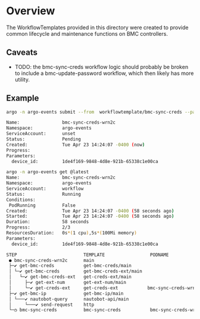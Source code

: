 # Overview

The WorkflowTemplates provided in this directory were created to provide common lifecycle and maintenance functions on BMC controllers.

## Caveats

- TODO: the bmc-sync-creds workflow logic should probably be broken to include a bmc-update-password workflow, which then likely has more utility.

## Example
```bash
argo -n argo-events submit --from  workflowtemplate/bmc-sync-creds --parameter device_id=1de4f169-9848-4d8e-921b-65338c1e00ca

Name:                bmc-sync-creds-wrn2c
Namespace:           argo-events
ServiceAccount:      unset
Status:              Pending
Created:             Tue Apr 23 14:24:07 -0400 (now)
Progress:
Parameters:
  device_id:         1de4f169-9848-4d8e-921b-65338c1e00ca
```

```bash
argo -n argo-events get @latest
Name:                bmc-sync-creds-wrn2c
Namespace:           argo-events
ServiceAccount:      workflow
Status:              Running
Conditions:
 PodRunning          False
Created:             Tue Apr 23 14:24:07 -0400 (58 seconds ago)
Started:             Tue Apr 23 14:24:07 -0400 (58 seconds ago)
Duration:            58 seconds
Progress:            2/3
ResourcesDuration:   0s*(1 cpu),5s*(100Mi memory)
Parameters:
  device_id:         1de4f169-9848-4d8e-921b-65338c1e00ca

STEP                         TEMPLATE                 PODNAME                                         DURATION  MESSAGE
 ● bmc-sync-creds-wrn2c      main
 ├─✔ get-bmc-creds           get-bmc-creds/main
 │ └─✔ get-bmc-creds         get-bmc-creds-ext/main
 │   └─✔ get-bmc-creds-ext   get-creds-ext/main
 │     ├─✔ get-ext-num       get-ext-num/main
 │     └─✔ get-creds-ext     get-creds-ext           bmc-sync-creds-wrn2c-get-creds-ext-2059517959  5s
 ├─✔ get-bmc-ip              get-bmc-ip/main
 │ └───✔ nautobot-query      nautobot-api/main
 │     └───✔ send-request    http
 └─◷ bmc-sync-creds          bmc-sync-creds           bmc-sync-creds-wrn2c-bmc-sync-creds-2727609696  28s
```
